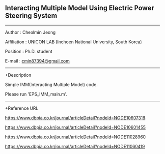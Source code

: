 ## Interacting Multiple Model Using Electric Power Steering System

---
Author : Cheolmin Jeong

Affiliation : UNICON LAB (Inchoen National University, South Korea)

Position : Ph.D. student

E-mail : cmin87394@gmail.com

---
+Description

  Simple IMM(Interacting Multiple Model) code.
  
  Please run 'EPS_IMM_main.m'.

---
+Reference URL

  https://www.dbpia.co.kr/journal/articleDetail?nodeId=NODE10607318
  
  https://www.dbpia.co.kr/journal/articleDetail?nodeId=NODE10601455
  
  https://www.dbpia.co.kr/journal/articleDetail?nodeId=NODE11028960
  
  https://www.dbpia.co.kr/journal/articleDetail?nodeId=NODE11060419

